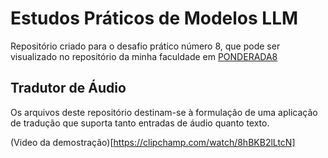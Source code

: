 # Estudos Práticos de Modelos LLM

Repositório criado para o desafio prático número 8, que pode ser visualizado no repositório da minha faculdade em [PONDERADA8](https://rmnicola.github.io/m8-ec-encontros/sprint4/encontro10/ponderada8)

## Tradutor de Áudio

Os arquivos deste repositório destinam-se à formulação de uma aplicação de tradução que suporta tanto entradas de áudio quanto texto.


(Video da demostração)[https://clipchamp.com/watch/8hBKB2lLtcN]
